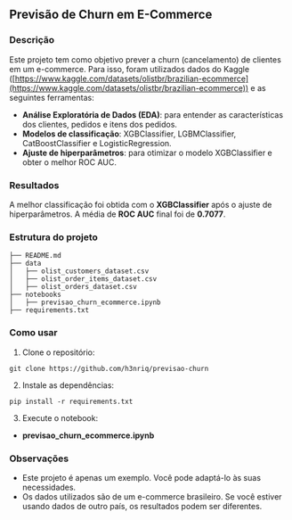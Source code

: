 ## Previsão de Churn em E-Commerce

### Descrição

Este projeto tem como objetivo prever a churn (cancelamento) de clientes em um e-commerce. Para isso, foram utilizados dados do Kaggle ([https://www.kaggle.com/datasets/olistbr/brazilian-ecommerce](https://www.kaggle.com/datasets/olistbr/brazilian-ecommerce)) e as seguintes ferramentas:

* **Análise Exploratória de Dados (EDA)**: para entender as características dos clientes, pedidos e itens dos pedidos.
* **Modelos de classificação**: XGBClassifier, LGBMClassifier, CatBoostClassifier e LogisticRegression.
* **Ajuste de hiperparâmetros**: para otimizar o modelo XGBClassifier e obter o melhor ROC AUC.

### Resultados

A melhor classificação foi obtida com o **XGBClassifier** após o ajuste de hiperparâmetros. A média de **ROC AUC** final foi de **0.7077**.

### Estrutura do projeto

```
├── README.md
├── data
│   ├── olist_customers_dataset.csv
│   ├── olist_order_items_dataset.csv
│   ├── olist_orders_dataset.csv
├── notebooks
│   ├── previsao_churn_ecommerce.ipynb
├── requirements.txt
```

### Como usar

1. Clone o repositório:

```
git clone https://github.com/h3nriq/previsao-churn
```

2. Instale as dependências:

```
pip install -r requirements.txt
```

3. Execute o notebook:

* **previsao_churn_ecommerce.ipynb**

### Observações

* Este projeto é apenas um exemplo. Você pode adaptá-lo às suas necessidades.
* Os dados utilizados são de um e-commerce brasileiro. Se você estiver usando dados de outro país, os resultados podem ser diferentes.
